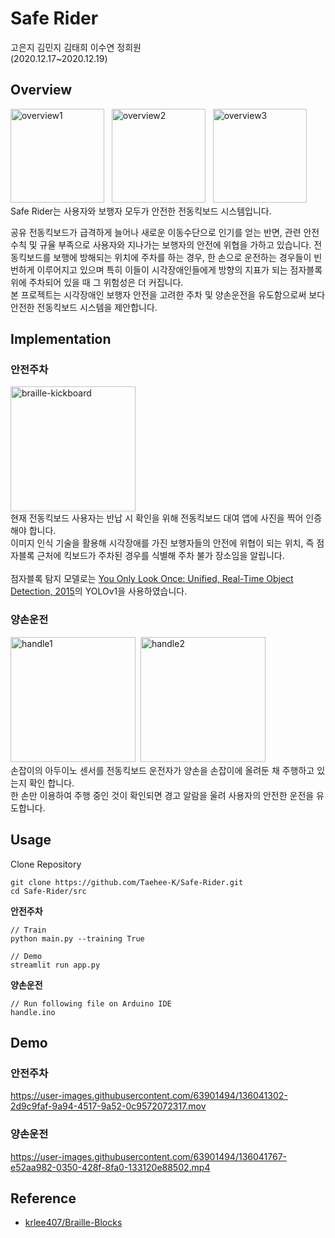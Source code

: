 # Safe Rider
고은지 김민지 김태희 이수연 정희원<br>
(2020.12.17~2020.12.19)

## Overview
<img alt="overview1" src="https://user-images.githubusercontent.com/63901494/136033356-01f2865a-6d7e-45bf-bb1e-b3300a8daa7d.jpg" height="150">&nbsp;&nbsp;&nbsp;<img alt="overview2" src="https://user-images.githubusercontent.com/63901494/136032982-c6276f6d-bb04-4968-84e2-ab3351faec7a.jpg" height="150">&nbsp;&nbsp;&nbsp;<img alt="overview3" src="https://user-images.githubusercontent.com/63901494/136033503-2b438097-3436-41c5-9282-c963f91f0732.jpg" height="150"><br>
Safe Rider는 사용자와 보행자 모두가 안전한 전동킥보드 시스템입니다. 

공유 전동킥보드가 급격하게 늘어나 새로운 이동수단으로 인기를 얻는 반면, 관련 안전수칙 및 규율 부족으로 사용자와 지나가는 보행자의 안전에 위협을 가하고 있습니다. 전동킥보드를 보행에 방해되는 위치에 주차를 하는 경우, 한 손으로 운전하는 경우들이 빈번하게 이루어지고 있으며 특히 이들이 시각장애인들에게 방향의 지표가 되는 점자블록 위에 주차되어 있을 때 그 위험성은 더 커집니다. <!--실제로 전동 킥보드의 발판 높이는 시각 장애인들의 발목 높이와 비슷하기에 시각장애인들이 보행시 미리 인지하기가 어렵고, 치명적인 부상을 당할 확률도 높습니다.--> <br>
본 프로젝트는 시각장애인 보행자 안전을 고려한 주차 및 양손운전을 유도함으로써 보다 안전한 전동킥보드 시스템을 제안합니다.

## Implementation
### 안전주차
<img alt="braille-kickboard" src="https://user-images.githubusercontent.com/63901494/136039318-2591657f-6bab-46ac-9a47-791ff3d213b0.png" height="200"><br>
현재 전동킥보드 사용자는 반납 시 확인을 위해 전동킥보드 대여 앱에 사진을 찍어 인증해야 합니다. <br>
이미지 인식 기술을 활용해 시각장애를 가진 보행자들의 안전에 위협이 되는 위치, 즉 점자블록 근처에 킥보드가 주차된 경우를 식별해 주차 불가 장소임을 알립니다. <br>
<br>
점자블록 탐지 모델로는 [You Only Look Once: Unified, Real-Time Object Detection, 2015](https://arxiv.org/abs/1506.02640)의 YOLOv1을 사용하였습니다. 

### 양손운전
<img alt="handle1" src="https://user-images.githubusercontent.com/63901494/136038534-8e0d2b33-03f1-429d-b704-914f92d42bdc.png" height="200">&nbsp;&nbsp;<img alt="handle2" src="https://user-images.githubusercontent.com/63901494/136038854-4f657831-4aab-4c16-86a5-472729f615b2.png" height="200"><br>
손잡이의 아두이노 센서를  전동킥보드 운전자가 양손을 손잡이에 올려둔 채 주행하고 있는지 확인 합니다.<br> 
한 손만 이용하여 주행 중인 것이 확인되면 경고 알람을 울려 사용자의 안전한 운전을 유도합니다.

## Usage
Clone Repository
```
git clone https://github.com/Taehee-K/Safe-Rider.git
cd Safe-Rider/src
```
**안전주차**<br>
```
// Train
python main.py --training True

// Demo
streamlit run app.py
```

**양손운전**<br>
```
// Run following file on Arduino IDE
handle.ino
```

## Demo
### 안전주차
https://user-images.githubusercontent.com/63901494/136041302-2d9c9faf-9a94-4517-9a52-0c9572072317.mov 

### 양손운전
https://user-images.githubusercontent.com/63901494/136041767-e52aa982-0350-428f-8fa0-133120e88502.mp4 

## Reference
* [krlee407/Braille-Blocks](https://github.com/krlee407/Braille-Blocks)